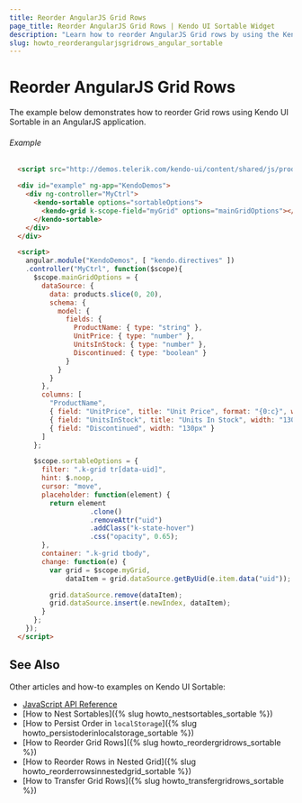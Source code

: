 ```yaml
---
title: Reorder AngularJS Grid Rows
page_title: Reorder AngularJS Grid Rows | Kendo UI Sortable Widget
description: "Learn how to reorder AngularJS Grid rows by using the Kendo UI Sortable widget."
slug: howto_reorderangularjsgridrows_angular_sortable
---
```


# Reorder AngularJS Grid Rows

The example below demonstrates how to reorder Grid rows using Kendo UI Sortable in an AngularJS application.

###### Example

```html
  <script src="http://demos.telerik.com/kendo-ui/content/shared/js/products.js"></script>

  <div id="example" ng-app="KendoDemos">
    <div ng-controller="MyCtrl">
      <kendo-sortable options="sortableOptions">
        <kendo-grid k-scope-field="myGrid" options="mainGridOptions"></kendo-grid>
      </kendo-sortable>
    </div>
  </div>

  <script>
    angular.module("KendoDemos", [ "kendo.directives" ])
    .controller("MyCtrl", function($scope){
      $scope.mainGridOptions = {
        dataSource: {
          data: products.slice(0, 20),
          schema: {
            model: {
              fields: {
                ProductName: { type: "string" },
                UnitPrice: { type: "number" },
                UnitsInStock: { type: "number" },
                Discontinued: { type: "boolean" }
              }
            }
          }
        },
        columns: [
          "ProductName",
          { field: "UnitPrice", title: "Unit Price", format: "{0:c}", width: "130px" },
          { field: "UnitsInStock", title: "Units In Stock", width: "130px" },
          { field: "Discontinued", width: "130px" }
        ]
      };

      $scope.sortableOptions = {
        filter: ".k-grid tr[data-uid]",
        hint: $.noop,
        cursor: "move",
        placeholder: function(element) {
          return element
                    .clone()
                    .removeAttr("uid")
                    .addClass("k-state-hover")
                    .css("opacity", 0.65);
        },
        container: ".k-grid tbody",
        change: function(e) {
          var grid = $scope.myGrid,
              dataItem = grid.dataSource.getByUid(e.item.data("uid"));

          grid.dataSource.remove(dataItem);
          grid.dataSource.insert(e.newIndex, dataItem);
        }
      };
    });
  </script>
```

## See Also 

Other articles and how-to examples on Kendo UI Sortable:

* [JavaScript API Reference](/api/javascript/ui/sortable)
* [How to Nest Sortables]({% slug howto_nestsortables_sortable %})
* [How to Persist Order in `localStorage`]({% slug howto_persistoderinlocalstorage_sortable %})
* [How to Reorder Grid Rows]({% slug howto_reordergridrows_sortable %})
* [How to Reorder Rows in Nested Grid]({% slug howto_reorderrowsinnestedgrid_sortable %})
* [How to Transfer Grid Rows]({% slug howto_transfergridrows_sortable %})